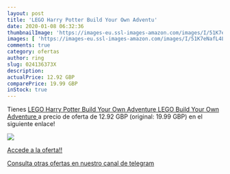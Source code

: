 ```yaml
---
layout: post
title: 'LEGO Harry Potter Build Your Own Adventu'
date: 2020-01-08 06:32:36
thumbnailImage: 'https://images-eu.ssl-images-amazon.com/images/I/51K7eNafL4L._SL200_.jpg'
images: [ 'https://images-eu.ssl-images-amazon.com/images/I/51K7eNafL4L._SL200_.jpg' ]
comments: true
category: ofertas
author: ring
slug: 024136373X
description:
actualPrice: 12.92 GBP
comparePrice: 19.99 GBP
inStock: true
---
```


Tienes [LEGO Harry Potter Build Your Own Adventure  LEGO Build Your Own Adventure ](https://www.amazon.com/dp/024136373X/?tag=redken08-20) a precio de oferta de 12.92 GBP (original: 19.99 GBP) en el siguiente enlace!

[![](https://images-eu.ssl-images-amazon.com/images/I/51K7eNafL4L._SL200_.jpg)](https://www.amazon.com/dp/024136373X/?tag=redken08-20)

[Accede a la oferta!!](https://www.amazon.com/dp/024136373X/?tag=redken08-20)

[Consulta otras ofertas en nuestro canal de telegram](https://t.me/s/ofertas25)
